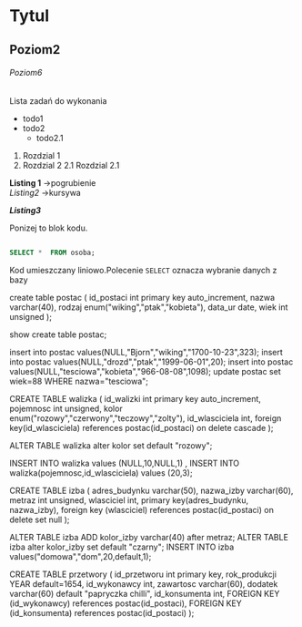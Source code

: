 # Tytul
## Poziom2
###### Poziom6

Lista zadań do wykonania
* todo1
* todo2
  * todo2.1

1. Rozdzial 1
2. Rozdzial 2
  2.1 Rozdzial 2.1

**Listing 1** ->pogrubienie  
_Listing2_ ->kursywa

**_Listing3_** 

Ponizej to blok kodu.  
```` sql

SELECT *  FROM osoba;
````

Kod umieszczany liniowo.Polecenie `SELECT` oznacza wybranie danych z bazy

create table postac (
id_postaci int primary key auto_increment,
nazwa varchar(40),
rodzaj enum("wiking","ptak","kobieta"),
data_ur date,
wiek int unsigned
);

show create table postac;

insert into postac values(NULL,"Bjorn","wiking","1700-10-23",323);
insert into postac values(NULL,"drozd","ptak","1999-06-01",20);
insert into postac values(NULL,"tesciowa","kobieta","966-08-08",1098);
update postac set wiek=88 WHERE nazwa="tesciowa";

CREATE TABLE walizka (
id_walizki int primary key auto_increment,
pojemnosc int unsigned,
kolor enum("rozowy","czerwony","teczowy","zolty"),
id_wlasciciela int,
foreign key(id_wlasciciela) references postac(id_postaci) on delete cascade
);

ALTER TABLE walizka alter kolor set default "rozowy"; 

INSERT INTO walizka values (NULL,10,NULL,1) , INSERT INTO walizka(pojemnosc,id_wlasciciela) values (20,3);

CREATE TABLE izba (
adres_budynku varchar(50),
nazwa_izby varchar(60),
metraz int unsigned,
wlasciciel int,
primary key(adres_budynku, nazwa_izby),
foreign key (wlasciciel) references postac(id_postaci) on delete set null
);

ALTER TABLE izba ADD kolor_izby varchar(40) after metraz;
ALTER TABLE izba alter kolor_izby set default "czarny";
INSERT INTO izba values("domowa","dom",20,default,1);

CREATE TABLE przetwory (
id_przetworu int primary key,
rok_produkcji YEAR default=1654,
id_wykonawcy int,
zawartosc varchar(60),
dodatek varchar(60) default "papryczka chilli",
id_konsumenta int,
FOREIGN KEY (id_wykonawcy) references postac(id_postaci),
FOREIGN KEY (id_konsumenta) references postac(id_postaci)
);
